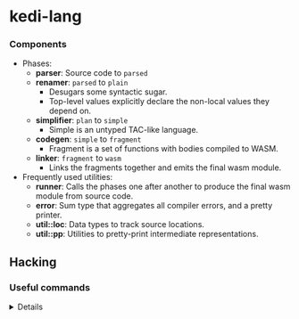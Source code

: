 # kedi-lang

### Components

* Phases:
  * **parser**: Source code to `parsed`
  * **renamer**: `parsed` to `plain`
    * Desugars some syntactic sugar.
    * Top-level values explicitly declare the non-local values they depend on.
  * **simplifier**: `plan` to `simple`
    * Simple is an untyped TAC-like language.
  * **codegen**: `simple` to `fragment`
    * Fragment is a set of functions with bodies compiled to WASM.
  * **linker**: `fragment` to `wasm`
    * Links the fragments together and emits the final wasm module.
* Frequently used utilities:
  * **runner**: Calls the phases one after another to produce the final wasm module from source code.
  * **error**: Sum type that aggregates all compiler errors, and a pretty printer.
  * **util::loc**: Data types to track source locations.
  * **util::pp**: Utilities to pretty-print intermediate representations.

## Hacking

### Useful commands

<details>

```bash
# Watch the output of a phase
cargo watch -x 'run compile ./compiler/example/id.kedi --out - --out-parsed -' --clear

# Run the tests
cargo xtask test

# Build the compiler-web project and put it to appropriate location on `website` project
cargo xtask build-compiler-web-artifacts

# Given a wasm file, optimise with wasm-opt to compare
wasm2wat out.wasm > out.wat && wasm-opt out.wasm -o opt.wasm -O && wasm2wat opt.wasm > opt.wat
```

</details>